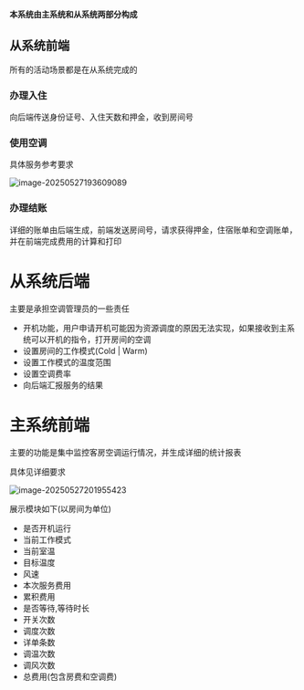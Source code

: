 **本系统由主系统和从系统两部分构成**

##  从系统前端

所有的活动场景都是在从系统完成的

###  办理入住

向后端传送身份证号、入住天数和押金，收到房间号

###  使用空调

具体服务参考要求

![image-20250527193609089](C:\Users\Mason\AppData\Roaming\Typora\typora-user-images\image-20250527193609089.png)

###  办理结账

详细的账单由后端生成，前端发送房间号，请求获得押金，住宿账单和空调账单，并在前端完成费用的计算和打印



#  从系统后端

主要是承担空调管理员的一些责任

* 开机功能，用户申请开机可能因为资源调度的原因无法实现，如果接收到主系统可以开机的指令，打开房间的空调
* 设置房间的工作模式(Cold | Warm)
* 设置工作模式的温度范围
* 设置空调费率
* 向后端汇报服务的结果

# 主系统前端

主要的功能是集中监控客房空调运行情况，并生成详细的统计报表

具体见详细要求

![image-20250527201955423](C:\Users\Mason\AppData\Roaming\Typora\typora-user-images\image-20250527201955423.png)

展示模块如下(以房间为单位)

* 是否开机运行
* 当前工作模式
* 当前室温
* 目标温度
* 风速
* 本次服务费用
* 累积费用
* 是否等待,等待时长
* 开关次数
* 调度次数
* 详单条数
* 调温次数
* 调风次数
* 总费用(包含房费和空调费)